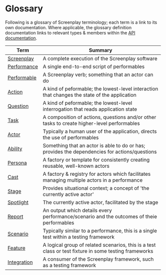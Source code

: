 # Glossary

Following is a glossary of Screenplay terminology; each term is a link to its own documentation.
Where applicable, the glossary definition documentation links to relevant types & members within the [API documentation].

| Term          | Summary                                                                                       |
| ----          | -------                                                                                       |
| [Screenplay]  | A complete execution of the Screenplay software                                               |
| [Performance] | A single end-to-end script of performables                                                    |
| [Performable] | A Screenplay verb; something that an actor can do                                             |
| [Action]      | A kind of peformable; the lowest-level interaction that changes the state of the application  |
| [Question]    | A kind of peformable; the lowest-level interrogation that reads application state             |
| [Task]        | A composition of actions, questions and/or other tasks to create higher-level performables    |
| [Actor]       | Typically a human user of the application, directs the use of performables                    |
| [Ability]     | Something that an actor is able to do or has; provides the dependencies for actions/questions |
| [Persona]     | A factory or template for consistently creating reusable, well-known actors                   |
| [Cast]        | A factory & registry for actors which facilitates managing multiple actors in a performance   |
| [Stage]       | Provides situational context; a concept of 'the currently active actor'                       |
| [Spotlight]   | The currently active actor, facilitated by the stage                                          |
| [Report]      | An output which details every performance/scenario and the outcomes of theie performables     |
| [Scenario]    | Typically similar to a performance, this is a single test within a testing framework          |
| [Feature]     | A logical group of related scenarios, this is a test class or test fixture in some testing frameworks          |
| [Integration] | A consumer of the Screenplay framework, such as a testing framework                           |

[API documentation]: ../api/index.md
[Screenplay]: Screenplay.md
[Performance]: Performance.md
[Performable]: Performable.md
[Action]: Action.md
[Question]: Question.md
[Task]: Task.md
[Actor]: Actor.md
[Ability]: Ability.md
[Persona]: Persona.md
[Cast]: Cast.md
[Stage]: Stage.md
[Spotlight]: Stage.md#spotlight
[Report]: Report.md
[Scenario]: Scenario.md
[Feature]: Feature.md
[Integration]: Integration.md